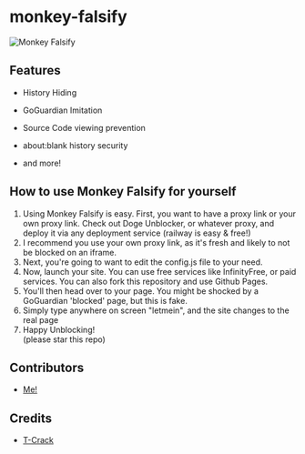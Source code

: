 # monkey-falsify
![Monkey Falsify](https://github.com/supermonkeycat/monkey-falsify/blob/main/monkeyfalsify.png)

## Features  
- History Hiding
  
- GoGuardian Imitation

- Source Code viewing prevention

- about:blank history security

- and more!






## How to use Monkey Falsify for yourself

  1. Using Monkey Falsify is easy. First, you want to have a proxy link or your own proxy link. Check out Doge Unblocker, or whatever proxy, and deploy it via any deployment service (railway is easy & free!)  
  2. I recommend you use your own proxy link, as it's fresh and likely to not be blocked on an iframe.
  3. Next, you're going to want to edit the config.js file to your need.
  4. Now, launch your site. You can use free services like InfinityFree, or paid services. You can also fork this repository and use Github Pages.
  5. You'll then head over to your page. You might be shocked by a GoGuardian 'blocked' page, but this is fake.  
  6. Simply type anywhere on screen "letmein", and the site changes to the real page  
  7. Happy Unblocking!  
  (please star this repo)

## Contributors
* [Me!](https://github.com/supermonkeycat)

## Credits
* [T-Crack](https://github.com/Vortron-rd/T-Crack)
